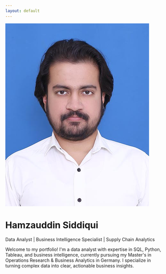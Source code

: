 ```yaml
---
layout: default
---
```


<div class="home-container">
  <div class="profile-section">
    <img src="23 Hamza.jpg" alt="Hamzauddin Siddiqui" class="profile-image">
    <h1>Hamzauddin Siddiqui</h1>
    <p class="tagline">Data Analyst | Business Intelligence Specialist | Supply Chain Analytics</p>
    <p class="intro-text">Welcome to my portfolio! I'm a data analyst with expertise in SQL, Python, Tableau, and business intelligence, currently pursuing my Master's in Operations Research & Business Analytics in Germany. I specialize in turning complex data into clear, actionable business insights.</p>
  </div>
</div>
